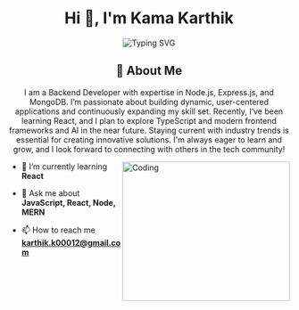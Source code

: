 <h1 align="center">Hi 👋, I'm Kama Karthik</h1>

<p align="center">
  <img src="https://readme-typing-svg.herokuapp.com/?font=Fira+Code&pause=1000&color=9400D3&center=true&vCenter=true&width=550&lines=Exploring+Web+Development;Node.js+%7C+Express+%7C+MongoDB;JavaScript+%26+Python" alt="Typing SVG" />
</p>

<h2 align="center">💫 About Me</h2>
<p align="center">I am a Backend Developer with expertise in Node.js, Express.js, and MongoDB. I’m passionate about building dynamic, user-centered applications and continuously expanding my skill set. Recently, I’ve been learning React, and I plan to explore TypeScript and modern frontend frameworks and AI in the near future. Staying current with industry trends is essential for creating innovative solutions. I'm always eager to learn and grow, and I look forward to connecting with others in the tech community!</p>

<img align="right" alt="Coding" width="300" height="250" src="https://user-images.githubusercontent.com/74038190/219923823-bf1ce878-c6b8-4faa-be07-93e6b1006521.gif">

- 🌱 I’m currently learning **React**

- 💬 Ask me about **JavaScript, React, Node, MERN**
 
- 📫 How to reach me **karthik.k00012@gmail.com**
